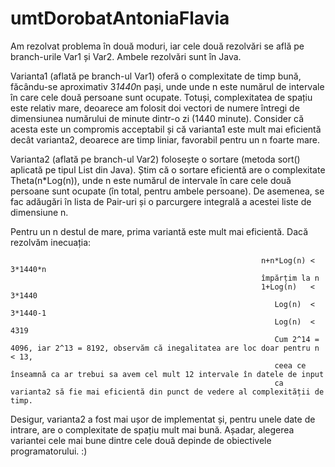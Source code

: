 ﻿# umtDorobatAntoniaFlavia

Am rezolvat problema în două moduri, iar cele două rezolvări se află pe branch-urile Var1 și Var2. Ambele rezolvări sunt în Java.

Varianta1 (aflată pe branch-ul Var1) oferă o complexitate de timp bună, făcându-se aproximativ 3*1440*n pași, unde unde n este numărul de intervale în care cele două persoane sunt ocupate. Totuși, complexitatea de spațiu este relativ mare, deoarece am folosit doi vectori de numere întregi de dimensiunea numărului de minute dintr-o zi (1440 minute). Consider că acesta este un compromis acceptabil și că varianta1 este mult mai eficientă decât varianta2, deoarece are timp liniar, favorabil pentru un n foarte mare.

Varianta2 (aflată pe branch-ul Var2) folosește o sortare (metoda sort() aplicată pe tipul List din Java). Știm că o sortare eficientă are o complexitate Theta(n*Log(n)), unde n este numărul de intervale în care cele două persoane sunt ocupate (în total, pentru ambele persoane). De asemenea, se fac adăugări în lista de Pair-uri și o parcurgere integrală a acestei liste de dimensiune n. 

Pentru un n destul de mare, prima variantă este mult mai eficientă. Dacă rezolvăm inecuația: 
                                                            
                                                            n+n*Log(n) < 3*1440*n  
                                                            împărțim la n 
                                                            1+Log(n)   < 3*1440
                                                               Log(n)  < 3*1440-1
                                                               Log(n)  < 4319 
                                                               Cum 2^14 = 4096, iar 2^13 = 8192, observăm că inegalitatea are loc doar pentru n < 13, 
                                                               ceea ce înseamnă ca ar trebui sa avem cel mult 12 intervale în datele de input 
                                                               ca varianta2 să fie mai eficientă din punct de vedere al complexității de timp.  
                                                               
Desigur, varianta2 a fost mai ușor de implementat și, pentru unele date de intrare, are o complexitate de spațiu mult mai bună. 
Așadar, alegerea variantei cele mai bune dintre cele două depinde de obiectivele programatorului. :)
                                                               
                                                  

